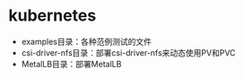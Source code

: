 # kubernetes
- examples目录：各种范例测试的文件
- csi-driver-nfs目录：部署csi-driver-nfs来动态使用PV和PVC
- MetalLB目录：部署MetalLB

